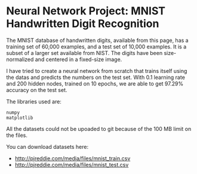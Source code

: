 # Neural Network Project: MNIST Handwritten Digit Recognition

The MNIST database of handwritten digits, available from this page, has a training set of 60,000 examples, and a test set of 10,000 examples. It is a subset of a larger set available from NIST. The digits have been size-normalized and centered in a fixed-size image.

I have tried to create a neural network from scratch that trains itself using the datas and predicts the numbers on the test set. 
With 0.1 learning rate and 200 hidden nodes, trained on 10 epochs, we are able to get 97.29% accuracy on the test set.

The libraries used are: 

    numpy 
    matplotlib 
    
All the datasets could not be upoaded to git because of the 100 MB limit on the files. 

You can download datasets here:


  * http://pjreddie.com/media/files/mnist_train.csv
  * http://pjreddie.com/media/files/mnist_test.csv
